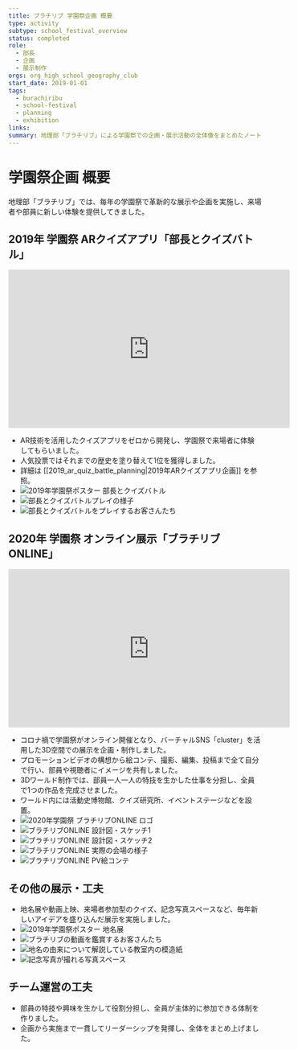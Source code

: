 ```yaml
---
title: ブラチリブ 学園祭企画 概要
type: activity
subtype: school_festival_overview
status: completed
role:
  - 部長
  - 企画
  - 展示制作
orgs: org_high_school_geography_club
start_date: 2019-01-01
tags:
  - burachiribu
  - school-festival
  - planning
  - exhibition
links: 
summary: 地理部「ブラチリブ」による学園祭での企画・展示活動の全体像をまとめたノート。
---
```

# 学園祭企画 概要

地理部「ブラチリブ」では、毎年の学園祭で革新的な展示や企画を実施し、来場者や部員に新しい体験を提供してきました。

## 2019年 学園祭 ARクイズアプリ「部長とクイズバトル」
<iframe width="560" height="315" src="https://www.youtube.com/embed/Su8X4bufqe4?si=2V2pMESUN8AA9HTL" title="YouTube video player" frameborder="0" allow="accelerometer; autoplay; clipboard-write; encrypted-media; gyroscope; picture-in-picture; web-share" referrerpolicy="strict-origin-when-cross-origin" allowfullscreen></iframe>

- AR技術を活用したクイズアプリをゼロから開発し、学園祭で来場者に体験してもらいました。
- 人気投票ではそれまでの歴史を塗り替えて1位を獲得しました。
- 詳細は [[2019_ar_quiz_battle_planning|2019年ARクイズアプリ企画]] を参照。
- ![2019年学園祭ポスター 部長とクイズバトル](linked_assets/activities/burachiribu-club-activity/gakuensai_poster_quizbattle.jpg)
- ![部長とクイズバトルプレイの様子](linked_assets/activities/burachiribu-club-activity/quizbattle_play_scene.jpg)
- ![部長とクイズバトルをプレイするお客さんたち](linked_assets/activities/burachiribu-club-activity/quizbattle_customers.jpg)

## 2020年 学園祭 オンライン展示「ブラチリブONLINE」
<iframe width="560" height="315" src="https://www.youtube.com/embed/b9x7msUaMrM?si=MMSh6sUG9GSB_jQB" title="YouTube video player" frameborder="0" allow="accelerometer; autoplay; clipboard-write; encrypted-media; gyroscope; picture-in-picture; web-share" referrerpolicy="strict-origin-when-cross-origin" allowfullscreen></iframe>

- コロナ禍で学園祭がオンライン開催となり、バーチャルSNS「cluster」を活用した3D空間での展示を企画・制作しました。
- プロモーションビデオの構想から絵コンテ、撮影、編集、投稿まで全て自分で行い、部員や視聴者にイメージを共有しました。
- 3Dワールド制作では、部員一人一人の特技を生かした仕事を分担し、全員で1つの作品を完成させました。
- ワールド内には活動史博物館、クイズ研究所、イベントステージなどを設置。
- ![2020年学園祭 ブラチリブONLINE ロゴ](linked_assets/activities/burachiribu-club-activity/online_logo_2020.jpg)
- ![ブラチリブONLINE 設計図・スケッチ1](linked_assets/activities/burachiribu-club-activity/online_sketch_1.jpg)
- ![ブラチリブONLINE 設計図・スケッチ2](linked_assets/activities/burachiribu-club-activity/online_sketch_2.jpg)
- ![ブラチリブONLINE 実際の会場の様子](linked_assets/activities/burachiribu-club-activity/online_venue_2025.jpg)
- ![ブラチリブONLINE PV絵コンテ](linked_assets/activities/burachiribu-club-activity/online_pv_storyboard_2025.jpg)

## その他の展示・工夫

- 地名展や動画上映、来場者参加型のクイズ、記念写真スペースなど、毎年新しいアイデアを盛り込んだ展示を実施しました。
- ![2019年学園祭ポスター 地名展](linked_assets/activities/burachiribu-club-activity/gakuensai_poster_chimeiten.jpg)
- ![ブラチリブの動画を鑑賞するお客さんたち](linked_assets/activities/burachiribu-club-activity/burachiribu_video_customers.jpg)
- ![地名の由来について解説している教室内の模造紙](linked_assets/activities/burachiribu-club-activity/chimeiten_poster_classroom.jpg)
- ![記念写真が撮れる写真スペース](linked_assets/activities/burachiribu-club-activity/photo_spot.jpg)

## チーム運営の工夫

- 部員の特技や興味を生かして役割分担し、全員が主体的に参加できる体制を作りました。
- 企画から実施まで一貫してリーダーシップを発揮し、全体をまとめ上げました。
